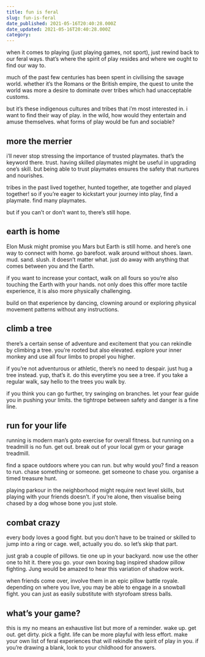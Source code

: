 ```yaml
---
title: fun is feral
slug: fun-is-feral
date_published: 2021-05-16T20:40:28.000Z
date_updated: 2021-05-16T20:40:28.000Z
category: 
---
```

when it comes to playing (just playing games, not sport), just rewind back to our feral ways. that’s where the spirit of play resides and where we ought to find our way to.

much of the past few centuries has been spent in civilising the savage world. whether it’s the Romans or the British empire, the quest to unite the world was more a desire to dominate over tribes which had unacceptable customs.

but it’s these indigenous cultures and tribes that i’m most interested in. i want to find their way of play. in the wild, how would they entertain and amuse themselves. what forms of play would be fun and sociable?

## more the merrier

i’ll never stop stressing the importance of trusted playmates. that’s the keyword there. trust. having skilled playmates might be useful in upgrading one’s skill. but being able to trust playmates ensures the safety that nurtures and nourishes.

tribes in the past lived together, hunted together, ate together and played together! so if you’re eager to kickstart your journey into play, find a playmate. find many playmates.

but if you can’t or don’t want to, there’s still hope.

## earth is home

Elon Musk might promise you Mars but Earth is still home. and here’s one way to connect with home. go barefoot. walk around without shoes. lawn. mud. sand. slush. it doesn’t matter what. just do away with anything that comes between you and the Earth.

if you want to increase your contact, walk on all fours so you’re also touching the Earth with your hands. not only does this offer more tactile experience, it is also more physically challenging.

build on that experience by dancing, clowning around or exploring physical movement patterns without any instructions.

## climb a tree

there’s a certain sense of adventure and excitement that you can rekindle by climbing a tree. you’re rooted but also elevated. explore your inner monkey and use all four limbs to propel you higher.

if you’re not adventurous or athletic, there’s no need to despair. just hug a tree instead. yup, that’s it. do this everytime you see a tree. if you take a regular walk, say hello to the trees you walk by.

if you think you can go further, try swinging on branches. let your fear guide you in pushing your limits. the tightrope between safety and danger is a fine line.

## run for your life

running is modern man’s goto exercise for overall fitness. but running on a treadmill is no fun. get out. break out of your local gym or your garage treadmill.

find a space outdoors where you can run. but why would you? find a reason to run. chase something or someone. get someone to chase you. organise a timed treasure hunt.

playing parkour in the neighborhood might require next level skills, but playing with your friends doesn’t. if you’re alone, then visualise being chased by a dog whose bone you just stole.

## combat crazy

every body loves a good fight. but you don’t have to be trained or skilled to jump into a ring or cage. well, actually you do. so let’s skip that part.

just grab a couple of pillows. tie one up in your backyard. now use the other one to hit it. there you go. your own boxing bag inspired shadow pillow fighting. Jung would be amazed to hear this variation of shadow work.

when friends come over, involve them in an epic pillow battle royale. depending on where you live, you may be able to engage in a snowball fight. you can just as easily substitute with styrofoam stress balls.

## what’s your game?

this is my no means an exhaustive list but more of a reminder. wake up. get out. get dirty. pick a fight. life can be more playful with less effort. make your own list of feral experiences that will rekindle the spirit of play in you. if you’re drawing a blank, look to your childhood for answers.
